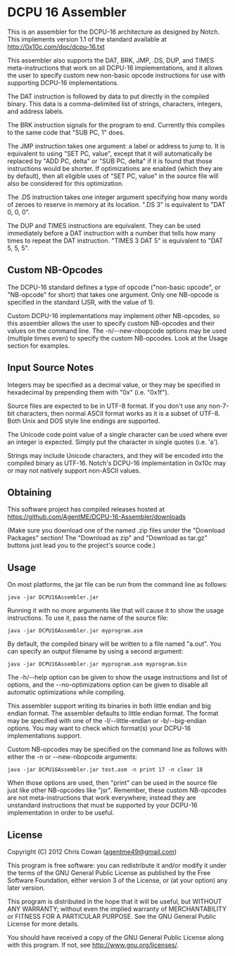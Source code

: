 DCPU 16 Assembler
=================

This is an assembler for the DCPU-16 architecture as designed by
Notch. This implements version 1.1 of the standard available at
http://0x10c.com/doc/dcpu-16.txt

This assembler also supports the DAT, BRK, JMP, .DS, DUP, and TIMES
meta-instructions that work on all DCPU-16 implementations, and it
allows the user to specify custom new non-basic opcode instructions
for use with supporting DCPU-16 implementations.

The DAT instruction is followed by data to put directly in the
compiled binary. This data is a comma-delimited list of strings,
characters, integers, and address labels.

The BRK instruction signals for the program to end. Currently this
compiles to the same code that "SUB PC, 1" does.

The JMP instruction takes one argument: a label or address to jump
to. It is equivalent to using "SET PC, value", except that it will
automatically be replaced by "ADD PC, delta" or "SUB PC, delta" if it
is found that those instructions would be shorter. If optimizations
are enabled (which they are by default), then all eligible uses of
"SET PC, value" in the source file will also be considered for this
optimization.

The .DS instruction takes one integer argument specifying how many
words of zeroes to reserve in memory at its location. ".DS 3" is
equivalent to "DAT 0, 0, 0".

The DUP and TIMES instructions are equivalent. They can be used
immediately before a DAT instruction with a number that tells how many
times to repeat the DAT instruction. "TIMES 3 DAT 5" is equivalent to
"DAT 5, 5, 5".

Custom NB-Opcodes
-----------------

The DCPU-16 standard defines a type of opcode ("non-basic opcode", or
"NB-opcode" for short) that takes one argument. Only one NB-opcode is
specified in the standard (JSR, with the value of 1).

Custom DCPU-16 implementations may implement other NB-opcodes, so this
assembler allows the user to specify custom NB-opcodes and their
values on the command line. The -n/--new-nbopcode options may be used
(multiple times even) to specify the custom NB-opcodes. Look at the
Usage section for examples.

Input Source Notes
------------------

Integers may be specified as a decimal value, or they may be specified
in hexadecimal by prepending them with "0x" (i.e. "0x1f").

Source files are expected to be in UTF-8 format. If you don't use any
non-7-bit characters, then normal ASCII format works as it is a subset
of UTF-8. Both Unix and DOS style line endings are supported.

The Unicode code point value of a single character can be used where
ever an integer is expected. Simply put the character in single quotes
(i.e. 'a').

Strings may include Unicode characters, and they will be encoded into
the compiled binary as UTF-16. Notch's DCPU-16 implementation in 0x10c
may or may not natively support non-ASCII values.

Obtaining
---------

This software project has compiled releases hosted at
https://github.com/AgentME/DCPU-16-Assembler/downloads

(Make sure you download one of the named .zip files under the
"Download Packages" section! The "Download as zip" and "Download as
tar.gz" buttons just lead you to the project's source code.)

Usage
-----

On most platforms, the jar file can be run from the command line as
follows:

    java -jar DCPU16Assembler.jar

Running it with no more arguments like that will cause it to show the
usage instructions. To use it, pass the name of the source file:

    java -jar DCPU16Assembler.jar myprogram.asm

By default, the compiled binary will be written to a file named
"a.out". You can specify an output filename by using a second
argument:

    java -jar DCPU16Assembler.jar myprogram.asm myprogram.bin

The -h/--help option can be given to show the usage instructions and
list of options, and the --no-optimizations option can be given to
disable all automatic optimizations while compiling.

This assembler support writing its binaries in both little endian and
big endian format. The assembler defaults to little endian format. The
format may be specified with one of the -l/--little-endian or
-b/--big-endian options. You may want to check which format(s) your
DCPU-16 implementations support.

Custom NB-opcodes may be specified on the command line as follows with
either the -n or --new-nbopcode arguments:

    java -jar DCPU16Assembler.jar test.asm -n print 17 -n clear 18

When those options are used, then "print" can be used in the source
file just like other NB-opcodes like "jsr". Remember, these custom
NB-opcodes are not meta-instructions that work everywhere; instead
they are unstandard instructions that must be supported by your
DCPU-16 implementation in order to be useful.

License
-------

Copyright (C) 2012 Chris Cowan (agentme49@gmail.com)

This program is free software: you can redistribute it and/or modify
it under the terms of the GNU General Public License as published by
the Free Software Foundation, either version 3 of the License, or (at
your option) any later version.

This program is distributed in the hope that it will be useful, but
WITHOUT ANY WARRANTY; without even the implied warranty of
MERCHANTABILITY or FITNESS FOR A PARTICULAR PURPOSE.  See the GNU
General Public License for more details.

You should have received a copy of the GNU General Public License
along with this program.  If not, see <http://www.gnu.org/licenses/>.
